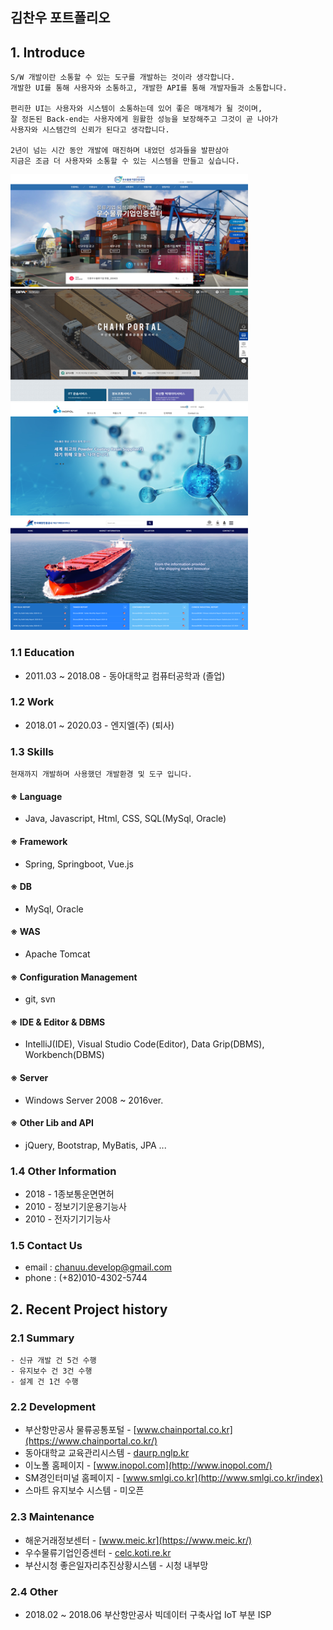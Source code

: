 ## 김찬우 포트폴리오

## 1. Introduce
    
    S/W 개발이란 소통할 수 있는 도구를 개발하는 것이라 생각합니다. 
    개발한 UI를 통해 사용자와 소통하고, 개발한 API를 통해 개발자들과 소통합니다.  
    
    편리한 UI는 사용자와 시스템이 소통하는데 있어 좋은 매개체가 될 것이며, 
    잘 정돈된 Back-end는 사용자에게 원활한 성능을 보장해주고 그것이 곧 나아가 
    사용자와 시스템간의 신뢰가 된다고 생각합니다. 

    2년이 넘는 시간 동안 개발에 매진하며 내었던 성과들을 발판삼아 
    지금은 조금 더 사용자와 소통할 수 있는 시스템을 만들고 싶습니다.

<img src="https://github.com/ChanuuDev/malanghoney/blob/master/resources/images/thumbnail/celc_main01_thumb.png?raw=true" width="380px" height="180px" alt="포트폴리오 썸네일"></img>
<img src="https://github.com/ChanuuDev/malanghoney/blob/master/resources/images/thumbnail/chainportal_main01_thumb.png?raw=true" width="380px" height="180px" alt="포트폴리오 썸네일"></img><br/>
<img src="https://github.com/ChanuuDev/malanghoney/blob/master/resources/images/thumbnail/inopol_main_01_thumb.png?raw=true" width="380px" height="180px" alt="포트폴리오 썸네일"></img>
<img src="https://github.com/ChanuuDev/malanghoney/blob/master/resources/images/thumbnail/meic_main01_thumb.png?raw=true" width="380px" height="180px" alt="포트폴리오 썸네일"></img><br/>


### 1.1 Education

* 2011.03 ~ 2018.08 - 동아대학교 컴퓨터공학과 (졸업)

### 1.2 Work
* 2018.01 ~ 2020.03 - 엔지엘(주) (퇴사)

### 1.3 Skills

    현재까지 개발하며 사용했던 개발환경 및 도구 입니다.

#### ※ Language
- Java, Javascript, Html, CSS, SQL(MySql, Oracle)

#### ※ Framework
- Spring, Springboot, Vue.js

#### ※ DB
- MySql, Oracle

#### ※ WAS
- Apache Tomcat

#### ※ Configuration Management
- git, svn

#### ※ IDE & Editor & DBMS
- IntelliJ(IDE), Visual Studio Code(Editor), Data Grip(DBMS), Workbench(DBMS)

#### ※ Server
- Windows Server 2008 ~ 2016ver.

#### ※ Other Lib and API
- jQuery, Bootstrap, MyBatis, JPA ...

### 1.4 Other Information

* 2018 - 1종보통운면면허
* 2010 - 정보기기운용기능사
* 2010 - 전자기기기능사

### 1.5 Contact Us
* email : chanuu.develop@gmail.com
* phone : (+82)010-4302-5744


## 2. Recent Project history

### 2.1 Summary
    - 신규 개발 건 5건 수행
    - 유지보수 건 3건 수행
    - 설계 건 1건 수행

### 2.2 Development
* 부산항만공사 물류공통포털 - [www.chainportal.co.kr](https://www.chainportal.co.kr/)
* 동아대학교 교육관리시스템 - [daurp.nglp.kr](http://daurp.nglp.kr/)
* 이노폴 홈페이지 - [www.inopol.com](http://www.inopol.com/)
* SM경인터미널 홈페이지 - [www.smlgi.co.kr](http://www.smlgi.co.kr/index)
* 스마트 유지보수 시스템 - 미오픈

### 2.3 Maintenance
* 해운거래정보센터 - [www.meic.kr](https://www.meic.kr/)
* 우수물류기업인증센터 - [celc.koti.re.kr](https://celc.koti.re.kr/)
* 부산시청 좋은일자리추진상황시스템 - 시청 내부망
 
### 2.4 Other
* 2018.02 ~ 2018.06 부산항만공사 빅데이터 구축사업 IoT 부분 ISP
